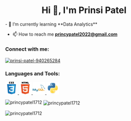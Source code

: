 <h1 align="center">Hi 👋, I'm Prinsi Patel</h1>
- 🌱 I’m currently learning **Data Analytics**

- 📫 How to reach me **princypatel2022@gmail.com**

<h3 align="left">Connect with me:</h3>
<p align="left">
<a href="https://linkedin.com/in/prinsi-patel-940265284" target="blank"><img align="center" src="https://raw.githubusercontent.com/rahuldkjain/github-profile-readme-generator/master/src/images/icons/Social/linked-in-alt.svg" alt="prinsi-patel-940265284" height="30" width="40" /></a>
</p>

<h3 align="left">Languages and Tools:</h3>
<p align="left"> <a href="https://www.w3schools.com/css/" target="_blank" rel="noreferrer"> <img src="https://raw.githubusercontent.com/devicons/devicon/master/icons/css3/css3-original-wordmark.svg" alt="css3" width="40" height="40"/> </a> <a href="https://www.w3.org/html/" target="_blank" rel="noreferrer"> <img src="https://raw.githubusercontent.com/devicons/devicon/master/icons/html5/html5-original-wordmark.svg" alt="html5" width="40" height="40"/> </a> <a href="https://www.mysql.com/" target="_blank" rel="noreferrer"> <img src="https://raw.githubusercontent.com/devicons/devicon/master/icons/mysql/mysql-original-wordmark.svg" alt="mysql" width="40" height="40"/> </a> <a href="https://www.python.org" target="_blank" rel="noreferrer"> <img src="https://raw.githubusercontent.com/devicons/devicon/master/icons/python/python-original.svg" alt="python" width="40" height="40"/> </a> </p>

<p><img align="left" src="https://github-readme-stats.vercel.app/api/top-langs?username=princypatel1712&show_icons=true&locale=en&layout=compact" alt="princypatel1712" /></p>

<p>&nbsp;<img align="center" src="https://github-readme-stats.vercel.app/api?username=princypatel1712&show_icons=true&locale=en" alt="princypatel1712" /></p>

<p><img align="center" src="https://github-readme-streak-stats.herokuapp.com/?user=princypatel1712&" alt="princypatel1712" /></p>
